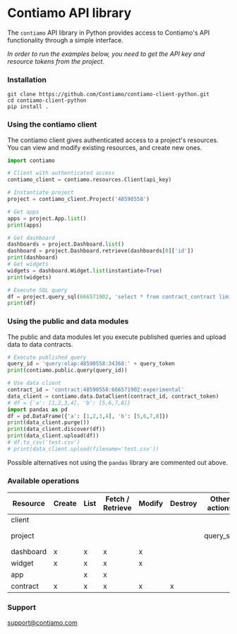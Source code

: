 # Contiamo API library

The `contiamo` API library in Python provides access to Contiamo's API functionality through a simple interface.

*In order to run the examples below, you need to get the API key and resource tokens from the project.*

### Installation

```
git clone https://github.com/Contiamo/contiamo-client-python.git
cd contiamo-client-python
pip install .
```

### Using the contiamo client

The contiamo client gives authenticated access to a project's resources. You can view and modify existing resources, and create new ones.

```python
import contiamo

# Client with authenticated access
contiamo_client = contiamo.resources.Client(api_key)

# Instantiate project
project = contiamo_client.Project('48590558')

# Get apps
apps = project.App.list()
print(apps)

# Get dashboard
dashboards = project.Dashboard.list()
dashboard = project.Dashboard.retrieve(dashboards[0]['id'])
print(dashboard)
# Get widgets
widgets = dashboard.Widget.list(instantiate=True)
print(widgets)

# Execute SQL query
df = project.query_sql(666571902, 'select * from contract_contract limit 1;')
print(df)
```

### Using the public and data modules

The public and data modules let you execute published queries and upload data to data contracts.

```python
# Execute published query
query_id = 'query:olap:48590558:34368:' + query_token
print(contiamo.public.query(query_id))

# Use data client
contract_id = 'contract:48590558:666571902:experimental'
data_client = contiamo.data.DataClient(contract_id, contract_token)
# df = {'a': [1,2,3,4], 'b': [5,6,7,8]}
import pandas as pd
df = pd.DataFrame({'a': [1,2,3,4], 'b': [5,6,7,8]})
print(data_client.purge())
print(data_client.discover(df))
print(data_client.upload(df))
# df.to_csv('test.csv')
# print(data_client.upload(filename='test.csv'))
```

Possible alternatives not using the `pandas` library are commented out above.

### Available operations

| Resource     | Create | List | Fetch / Retrieve | Modify | Destroy | Other actions   | Child Resources       |
|--------------|--------|------|------------------|--------|---------|-----------------|-----------------------|
| client       |        |      |                  |        |         |                 | project               |
| project      |        |      |                  |        |         | query_sql       | app, dashboard        |
| dashboard    | x      | x    | x                | x      |         |                 | widget                |
| widget       | x      | x    | x                | x      |         |                 |                       |
| app          |        | x    | x                |        |         |                 | contract              |
| contract     | x      | x    | x                | x      | x       |                 |                       |

### Support

support@contiamo.com
